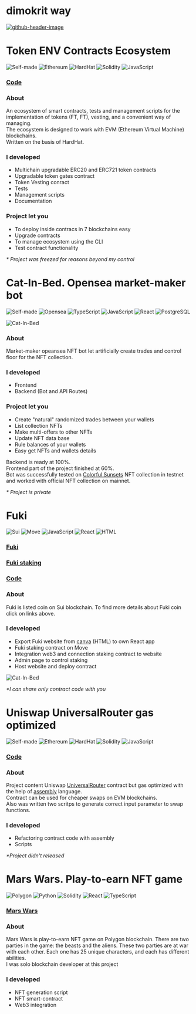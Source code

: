 # dimokrit way
<a href="https://github.com/dimokrit">![github-header-image](https://github.com/dimokrit/images/blob/main/github-header-image.png)
</a>
# Token ENV Contracts Ecosystem
<p align="left">
   <img src="https://img.shields.io/badge/Self-made-lightgreen" alt="Self-made">
   <img src="https://img.shields.io/badge/Ethereum-blue" alt="Ethereum">
   <img src="https://img.shields.io/badge/HardHat-yellow" alt="HardHat">
   <img src="https://img.shields.io/badge/Solidity-grey" alt="Solidity">
   <img src="https://img.shields.io/badge/JavaScript-orange" alt="JavaScript">
</p>

### [Code](https://github.com/dimokrit/Token-ENV-Contracts-Ecosystem)

### About
An ecosystem of smart contracts, tests and management scripts for the implementation of tokens (FT, FT), vesting, and a convenient way of managing.  
The ecosystem is designed to work with EVM (Ethereum Virtual Machine) blockchains.  
Written on the basis of HardHat.


### I developed
- Multichain upgradable ERC20 and ERC721 token contracts
- Upgradable token gates contract
- Token Vesting conract
- Tests
- Management scripts
- Documentation


### Project let you
- To deploy inside contracs in 7 blockchains easy
- Upgrade contracts
- To manage ecosystem using the CLI
- Test contract functionality

_* Project was freezed for reasons beyond my control_


# Cat-In-Bed. Opensea market-maker bot
<p align="left">
   <img src="https://img.shields.io/badge/Self-made-lightgreen" alt="Self-made">
   <img src="https://img.shields.io/badge/Opensea-lightblue" alt="Opensea">
   <img src="https://img.shields.io/badge/TypeScript-blue" alt="TypeScript">
   <img src="https://img.shields.io/badge/JavaScript-orange" alt="JavaScript">
   <img src="https://img.shields.io/badge/React-darkblue" alt="React">
   <img src="https://img.shields.io/badge/PostgreSQL-green" alt="PostgreSQL">
</p>

<img src="https://github.com/dimokrit/images/blob/main/Cat-In-Bed.png" alt="Cat-In-Bed">

### About
Market-maker opeansea NFT bot let artificially create trades and control floor for the NFT collection.


### I developed
- Frontend
- Backend (Bot and API Routes)


### Project let you
- Create "natural" randomized trades between your wallets
- List collection NFTs
- Make multi-offers to other NFTs
- Update NFT data base
- Rule balances of your wallets
- Easy get NFTs and wallets details

Backend is ready at 100%.  
Frontend part of the project finished at 60%.  
Bot was successfully tested on [Colorful Sunsets](https://opensea.io/collection/colorful-sunsets-1) NFT collection in testnet and worked with official NFT collection on mainnet.

_* Project is private_

# Fuki
<p align="left">
   <img src="https://img.shields.io/badge/Sui-lightblue" alt="Sui">
   <img src="https://img.shields.io/badge/Move-blue" alt="Move">
   <img src="https://img.shields.io/badge/JavaScript-orange" alt="JavaScript">
   <img src="https://img.shields.io/badge/React-darkblue" alt="React">
   <img src="https://img.shields.io/badge/HTML-red" alt="HTML">
</p>

### [Fuki](https://fukigang.com/)  
### [Fuki staking](https://fukigang.com/staking)  
### [Code](https://github.com/dimokrit/Sui-Move-Staking-Contract)  

### About
Fuki is listed coin on Sui blockchain. To find more details about Fuki coin click on links above.


### I developed
- Export Fuki website from [canva](https://canva.com) (HTML) to own React app
- Fuki staking contract on Move
- Integration web3 and connection staking contract to website
- Admin page to control staking
- Host website and deploy contract
<img src="https://github.com/dimokrit/images/blob/main/Fuki%20Admin%20Panel.png" alt="Cat-In-Bed">

_*I can share only contract code with you_

# Uniswap UniversalRouter gas optimized
<p align="left">
   <img src="https://img.shields.io/badge/Self-made-lightgreen" alt="Self-made">
   <img src="https://img.shields.io/badge/Ethereum-blue" alt="Ethereum">
   <img src="https://img.shields.io/badge/HardHat-yellow" alt="HardHat">
   <img src="https://img.shields.io/badge/Solidity-grey" alt="Solidity">
   <img src="https://img.shields.io/badge/JavaScript-orange" alt="JavaScript">
</p>

### [Code](https://github.com/dimokrit/Uniswap-UniversalRouter-gas-optimized)  

### About
Project content Uniswap [UniversalRouter](https://docs.uniswap.org/contracts/universal-router/overview) contract but gas optimized with the help of [assembly](https://docs.soliditylang.org/en/latest/assembly.html) language.  
Contract can be used for cheaper swaps on EVM blockchains.  
Also was written two scritps to generate correct input parameter to swap functions.

### I developed
- Refactoring contract code with assembly
- Scripts

_*Project didn't released_

# Mars Wars. Play-to-earn NFT game
<p align="left">
   <img src="https://img.shields.io/badge/Polygon-purple" alt="Polygon">
   <img src="https://img.shields.io/badge/Python-green" alt="Python">
   <img src="https://img.shields.io/badge/Solidity-grey" alt="Solidity">
   <img src="https://img.shields.io/badge/React-darkblue" alt="React">
   <img src="https://img.shields.io/badge/TypeScript-blue" alt="TypeScript">
</p>

### [Mars Wars](https://mars-wars.com/)  

### About
Mars Wars is play-to-earn NFT game on Polygon blockchain. There are two parties in the game: the beasts and the aliens. These two parties are at war with each other. Each one has 25 unique characters, and each has different abilities.  
I was solo blockchain developer at this project

### I developed
- NFT generation script
- NFT smart-contract
- Web3 integration

